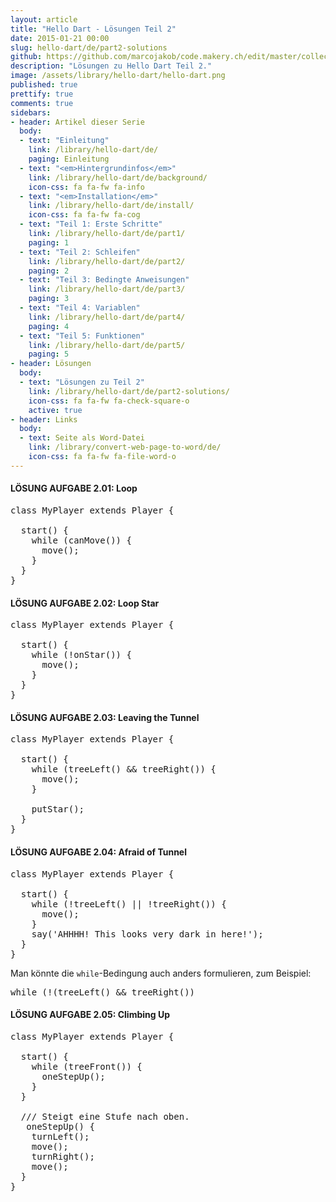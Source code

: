 ```yaml
---
layout: article
title: "Hello Dart - Lösungen Teil 2"
date: 2015-01-21 00:00
slug: hello-dart/de/part2-solutions
github: https://github.com/marcojakob/code.makery.ch/edit/master/collections/library/hello-dart-de-part2-solutions.md
description: "Lösungen zu Hello Dart Teil 2."
image: /assets/library/hello-dart/hello-dart.png
published: true
prettify: true
comments: true
sidebars:
- header: Artikel dieser Serie
  body:
  - text: "Einleitung"
    link: /library/hello-dart/de/
    paging: Einleitung
  - text: "<em>Hintergrundinfos</em>"
    link: /library/hello-dart/de/background/
    icon-css: fa fa-fw fa-info
  - text: "<em>Installation</em>"
    link: /library/hello-dart/de/install/
    icon-css: fa fa-fw fa-cog
  - text: "Teil 1: Erste Schritte"
    link: /library/hello-dart/de/part1/
    paging: 1
  - text: "Teil 2: Schleifen"
    link: /library/hello-dart/de/part2/
    paging: 2
  - text: "Teil 3: Bedingte Anweisungen"
    link: /library/hello-dart/de/part3/
    paging: 3
  - text: "Teil 4: Variablen"
    link: /library/hello-dart/de/part4/
    paging: 4
  - text: "Teil 5: Funktionen"
    link: /library/hello-dart/de/part5/
    paging: 5
- header: Lösungen
  body:
  - text: "Lösungen zu Teil 2"
    link: /library/hello-dart/de/part2-solutions/
    icon-css: fa fa-fw fa-check-square-o
    active: true
- header: Links
  body:
  - text: Seite als Word-Datei
    link: /library/convert-web-page-to-word/de/
    icon-css: fa fa-fw fa-file-word-o
---
```


#### <i class="fa fa-check-square-o"></i> LÖSUNG AUFGABE 2.01: Loop

<pre class="prettyprint lang-dart">
class MyPlayer extends Player {

  start() {
    while (canMove()) {
      move();
    }
  }
}
</pre>


#### <i class="fa fa-check-square-o mg-t-lg"></i> LÖSUNG AUFGABE 2.02: Loop Star

<pre class="prettyprint lang-dart">
class MyPlayer extends Player {

  start() {
    while (!onStar()) {
      move();
    }
  }
}
</pre>


#### <i class="fa fa-check-square-o mg-t-lg"></i> LÖSUNG AUFGABE 2.03: Leaving the Tunnel

<pre class="prettyprint lang-dart">
class MyPlayer extends Player {

  start() {
    while (treeLeft() &amp;&amp; treeRight()) {
      move();
    }

    putStar();
  }
}
</pre>


#### <i class="fa fa-check-square-o mg-t-lg"></i> LÖSUNG AUFGABE 2.04: Afraid of Tunnel

<pre class="prettyprint lang-dart">
class MyPlayer extends Player {

  start() {
    while (!treeLeft() || !treeRight()) {
      move();
    }
    say('AHHHH! This looks very dark in here!');
  }
}
</pre>

Man könnte die `while`-Bedingung auch anders formulieren, zum Beispiel:

<pre class="prettyprint lang-dart">
while (!(treeLeft() &amp;&amp; treeRight())
</pre>


#### <i class="fa fa-check-square-o mg-t-lg"></i> LÖSUNG AUFGABE 2.05: Climbing Up

<pre class="prettyprint lang-dart">
class MyPlayer extends Player {

  start() {
    while (treeFront()) {
      oneStepUp();
    }
  }

  /// Steigt eine Stufe nach oben.
   oneStepUp() {
    turnLeft();
    move();
    turnRight();
    move();
  }
}
</pre>